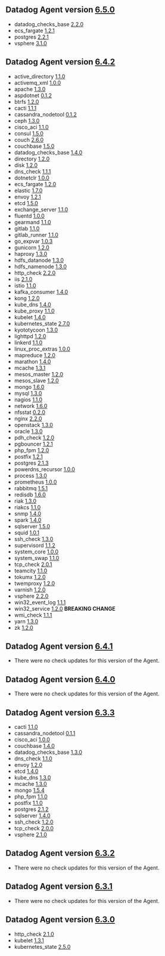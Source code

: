 ## Datadog Agent version [6.5.0](https://github.com/DataDog/datadog-agent/blob/master/CHANGELOG.rst#650)

* datadog_checks_base [2.2.0](https://github.com/DataDog/integrations-core/blob/master/datadog_checks_base/CHANGELOG.md)
* ecs_fargate [1.2.1](https://github.com/DataDog/integrations-core/blob/master/ecs_fargate/CHANGELOG.md)
* postgres [2.2.1](https://github.com/DataDog/integrations-core/blob/master/postgres/CHANGELOG.md)
* vsphere [3.1.0](https://github.com/DataDog/integrations-core/blob/master/vsphere/CHANGELOG.md)

## Datadog Agent version [6.4.2](https://github.com/DataDog/datadog-agent/blob/master/CHANGELOG.rst#642)

* active_directory [1.1.0](https://github.com/DataDog/integrations-core/blob/master/active_directory/CHANGELOG.md)
* activemq_xml [1.0.0](https://github.com/DataDog/integrations-core/blob/master/activemq_xml/CHANGELOG.md)
* apache [1.3.0](https://github.com/DataDog/integrations-core/blob/master/apache/CHANGELOG.md)
* aspdotnet [0.1.2](https://github.com/DataDog/integrations-core/blob/master/aspdotnet/CHANGELOG.md)
* btrfs [1.2.0](https://github.com/DataDog/integrations-core/blob/master/btrfs/CHANGELOG.md)
* cacti [1.1.1](https://github.com/DataDog/integrations-core/blob/master/cacti/CHANGELOG.md)
* cassandra_nodetool [0.1.2](https://github.com/DataDog/integrations-core/blob/master/cassandra_nodetool/CHANGELOG.md)
* ceph [1.3.0](https://github.com/DataDog/integrations-core/blob/master/ceph/CHANGELOG.md)
* cisco_aci [1.1.0](https://github.com/DataDog/integrations-core/blob/master/cisco_aci/CHANGELOG.md)
* consul [1.5.0](https://github.com/DataDog/integrations-core/blob/master/consul/CHANGELOG.md)
* couch [2.6.0](https://github.com/DataDog/integrations-core/blob/master/couch/CHANGELOG.md)
* couchbase [1.5.0](https://github.com/DataDog/integrations-core/blob/master/couchbase/CHANGELOG.md)
* datadog_checks_base [1.4.0](https://github.com/DataDog/integrations-core/blob/master/datadog_checks_base/CHANGELOG.md)
* directory [1.2.0](https://github.com/DataDog/integrations-core/blob/master/directory/CHANGELOG.md)
* disk [1.2.0](https://github.com/DataDog/integrations-core/blob/master/disk/CHANGELOG.md)
* dns_check [1.1.1](https://github.com/DataDog/integrations-core/blob/master/dns_check/CHANGELOG.md)
* dotnetclr [1.0.0](https://github.com/DataDog/integrations-core/blob/master/dotnetclr/CHANGELOG.md)
* ecs_fargate [1.2.0](https://github.com/DataDog/integrations-core/blob/master/ecs_fargate/CHANGELOG.md)
* elastic [1.7.0](https://github.com/DataDog/integrations-core/blob/master/elastic/CHANGELOG.md)
* envoy [1.2.1](https://github.com/DataDog/integrations-core/blob/master/envoy/CHANGELOG.md)
* etcd [1.5.0](https://github.com/DataDog/integrations-core/blob/master/etcd/CHANGELOG.md)
* exchange_server [1.1.0](https://github.com/DataDog/integrations-core/blob/master/exchange_server/CHANGELOG.md)
* fluentd [1.0.0](https://github.com/DataDog/integrations-core/blob/master/fluentd/CHANGELOG.md)
* gearmand [1.1.0](https://github.com/DataDog/integrations-core/blob/master/gearmand/CHANGELOG.md)
* gitlab [1.1.0](https://github.com/DataDog/integrations-core/blob/master/gitlab/CHANGELOG.md)
* gitlab_runner [1.1.0](https://github.com/DataDog/integrations-core/blob/master/gitlab_runner/CHANGELOG.md)
* go_expvar [1.0.3](https://github.com/DataDog/integrations-core/blob/master/go_expvar/CHANGELOG.md)
* gunicorn [1.2.0](https://github.com/DataDog/integrations-core/blob/master/gunicorn/CHANGELOG.md)
* haproxy [1.3.0](https://github.com/DataDog/integrations-core/blob/master/haproxy/CHANGELOG.md)
* hdfs_datanode [1.3.0](https://github.com/DataDog/integrations-core/blob/master/hdfs_datanode/CHANGELOG.md)
* hdfs_namenode [1.3.0](https://github.com/DataDog/integrations-core/blob/master/hdfs_namenode/CHANGELOG.md)
* http_check [2.2.0](https://github.com/DataDog/integrations-core/blob/master/http_check/CHANGELOG.md)
* iis [2.1.0](https://github.com/DataDog/integrations-core/blob/master/iis/CHANGELOG.md)
* istio [1.1.0](https://github.com/DataDog/integrations-core/blob/master/istio/CHANGELOG.md)
* kafka_consumer [1.4.0](https://github.com/DataDog/integrations-core/blob/master/kafka_consumer/CHANGELOG.md)
* kong [1.2.0](https://github.com/DataDog/integrations-core/blob/master/kong/CHANGELOG.md)
* kube_dns [1.4.0](https://github.com/DataDog/integrations-core/blob/master/kube_dns/CHANGELOG.md)
* kube_proxy [1.1.0](https://github.com/DataDog/integrations-core/blob/master/kube_proxy/CHANGELOG.md)
* kubelet [1.4.0](https://github.com/DataDog/integrations-core/blob/master/kubelet/CHANGELOG.md)
* kubernetes_state [2.7.0](https://github.com/DataDog/integrations-core/blob/master/kubernetes_state/CHANGELOG.md)
* kyototycoon [1.3.0](https://github.com/DataDog/integrations-core/blob/master/kyototycoon/CHANGELOG.md)
* lighttpd [1.2.0](https://github.com/DataDog/integrations-core/blob/master/lighttpd/CHANGELOG.md)
* linkerd [1.1.0](https://github.com/DataDog/integrations-core/blob/master/linkerd/CHANGELOG.md)
* linux_proc_extras [1.0.0](https://github.com/DataDog/integrations-core/blob/master/linux_proc_extras/CHANGELOG.md)
* mapreduce [1.2.0](https://github.com/DataDog/integrations-core/blob/master/mapreduce/CHANGELOG.md)
* marathon [1.4.0](https://github.com/DataDog/integrations-core/blob/master/marathon/CHANGELOG.md)
* mcache [1.3.1](https://github.com/DataDog/integrations-core/blob/master/mcache/CHANGELOG.md)
* mesos_master [1.2.0](https://github.com/DataDog/integrations-core/blob/master/mesos_master/CHANGELOG.md)
* mesos_slave [1.2.0](https://github.com/DataDog/integrations-core/blob/master/mesos_slave/CHANGELOG.md)
* mongo [1.6.0](https://github.com/DataDog/integrations-core/blob/master/mongo/CHANGELOG.md)
* mysql [1.3.0](https://github.com/DataDog/integrations-core/blob/master/mysql/CHANGELOG.md)
* nagios [1.1.0](https://github.com/DataDog/integrations-core/blob/master/nagios/CHANGELOG.md)
* network [1.6.0](https://github.com/DataDog/integrations-core/blob/master/network/CHANGELOG.md)
* nfsstat [0.2.0](https://github.com/DataDog/integrations-core/blob/master/nfsstat/CHANGELOG.md)
* nginx [2.2.0](https://github.com/DataDog/integrations-core/blob/master/nginx/CHANGELOG.md)
* openstack [1.3.0](https://github.com/DataDog/integrations-core/blob/master/openstack/CHANGELOG.md)
* oracle [1.3.0](https://github.com/DataDog/integrations-core/blob/master/oracle/CHANGELOG.md)
* pdh_check [1.2.0](https://github.com/DataDog/integrations-core/blob/master/pdh_check/CHANGELOG.md)
* pgbouncer [1.2.1](https://github.com/DataDog/integrations-core/blob/master/pgbouncer/CHANGELOG.md)
* php_fpm [1.2.0](https://github.com/DataDog/integrations-core/blob/master/php_fpm/CHANGELOG.md)
* postfix [1.2.1](https://github.com/DataDog/integrations-core/blob/master/postfix/CHANGELOG.md)
* postgres [2.1.3](https://github.com/DataDog/integrations-core/blob/master/postgres/CHANGELOG.md)
* powerdns_recursor [1.0.0](https://github.com/DataDog/integrations-core/blob/master/powerdns_recursor/CHANGELOG.md)
* process [1.3.0](https://github.com/DataDog/integrations-core/blob/master/process/CHANGELOG.md)
* prometheus [1.0.0](https://github.com/DataDog/integrations-core/blob/master/prometheus/CHANGELOG.md)
* rabbitmq [1.5.1](https://github.com/DataDog/integrations-core/blob/master/rabbitmq/CHANGELOG.md)
* redisdb [1.6.0](https://github.com/DataDog/integrations-core/blob/master/redisdb/CHANGELOG.md)
* riak [1.3.0](https://github.com/DataDog/integrations-core/blob/master/riak/CHANGELOG.md)
* riakcs [1.1.0](https://github.com/DataDog/integrations-core/blob/master/riakcs/CHANGELOG.md)
* snmp [1.4.0](https://github.com/DataDog/integrations-core/blob/master/snmp/CHANGELOG.md)
* spark [1.4.0](https://github.com/DataDog/integrations-core/blob/master/spark/CHANGELOG.md)
* sqlserver [1.5.0](https://github.com/DataDog/integrations-core/blob/master/sqlserver/CHANGELOG.md)
* squid [1.0.1](https://github.com/DataDog/integrations-core/blob/master/squid/CHANGELOG.md)
* ssh_check [1.3.0](https://github.com/DataDog/integrations-core/blob/master/ssh_check/CHANGELOG.md)
* supervisord [1.1.2](https://github.com/DataDog/integrations-core/blob/master/supervisord/CHANGELOG.md)
* system_core [1.0.0](https://github.com/DataDog/integrations-core/blob/master/system_core/CHANGELOG.md)
* system_swap [1.1.0](https://github.com/DataDog/integrations-core/blob/master/system_swap/CHANGELOG.md)
* tcp_check [2.0.1](https://github.com/DataDog/integrations-core/blob/master/tcp_check/CHANGELOG.md)
* teamcity [1.1.0](https://github.com/DataDog/integrations-core/blob/master/teamcity/CHANGELOG.md)
* tokumx [1.2.0](https://github.com/DataDog/integrations-core/blob/master/tokumx/CHANGELOG.md)
* twemproxy [1.2.0](https://github.com/DataDog/integrations-core/blob/master/twemproxy/CHANGELOG.md)
* varnish [1.2.0](https://github.com/DataDog/integrations-core/blob/master/varnish/CHANGELOG.md)
* vsphere [2.2.0](https://github.com/DataDog/integrations-core/blob/master/vsphere/CHANGELOG.md)
* win32_event_log [1.1.1](https://github.com/DataDog/integrations-core/blob/master/win32_event_log/CHANGELOG.md)
* win32_service [1.2.0](https://github.com/DataDog/integrations-core/blob/master/win32_service/CHANGELOG.md) **BREAKING CHANGE** 
* wmi_check [1.1.1](https://github.com/DataDog/integrations-core/blob/master/wmi_check/CHANGELOG.md)
* yarn [1.3.0](https://github.com/DataDog/integrations-core/blob/master/yarn/CHANGELOG.md)
* zk [1.2.0](https://github.com/DataDog/integrations-core/blob/master/zk/CHANGELOG.md)

## Datadog Agent version [6.4.1](https://github.com/DataDog/datadog-agent/blob/master/CHANGELOG.rst#641)

* There were no check updates for this version of the Agent.

## Datadog Agent version [6.4.0](https://github.com/DataDog/datadog-agent/blob/master/CHANGELOG.rst#640)

* There were no check updates for this version of the Agent.

## Datadog Agent version [6.3.3](https://github.com/DataDog/datadog-agent/blob/master/CHANGELOG.rst#633)

* cacti [1.1.0](https://github.com/DataDog/integrations-core/blob/master/cacti/CHANGELOG.md)
* cassandra_nodetool [0.1.1](https://github.com/DataDog/integrations-core/blob/master/cassandra_nodetool/CHANGELOG.md)
* cisco_aci [1.0.0](https://github.com/DataDog/integrations-core/blob/master/cisco_aci/CHANGELOG.md)
* couchbase [1.4.0](https://github.com/DataDog/integrations-core/blob/master/couchbase/CHANGELOG.md)
* datadog_checks_base [1.3.0](https://github.com/DataDog/integrations-core/blob/master/datadog_checks_base/CHANGELOG.md)
* dns_check [1.1.0](https://github.com/DataDog/integrations-core/blob/master/dns_check/CHANGELOG.md)
* envoy [1.2.0](https://github.com/DataDog/integrations-core/blob/master/envoy/CHANGELOG.md)
* etcd [1.4.0](https://github.com/DataDog/integrations-core/blob/master/etcd/CHANGELOG.md)
* kube_dns [1.3.0](https://github.com/DataDog/integrations-core/blob/master/kube_dns/CHANGELOG.md)
* mcache [1.3.0](https://github.com/DataDog/integrations-core/blob/master/mcache/CHANGELOG.md)
* mongo [1.5.4](https://github.com/DataDog/integrations-core/blob/master/mongo/CHANGELOG.md)
* php_fpm [1.1.0](https://github.com/DataDog/integrations-core/blob/master/php_fpm/CHANGELOG.md)
* postfix [1.1.0](https://github.com/DataDog/integrations-core/blob/master/postfix/CHANGELOG.md)
* postgres [2.1.2](https://github.com/DataDog/integrations-core/blob/master/postgres/CHANGELOG.md)
* sqlserver [1.4.0](https://github.com/DataDog/integrations-core/blob/master/sqlserver/CHANGELOG.md)
* ssh_check [1.2.0](https://github.com/DataDog/integrations-core/blob/master/ssh_check/CHANGELOG.md)
* tcp_check [2.0.0](https://github.com/DataDog/integrations-core/blob/master/tcp_check/CHANGELOG.md)
* vsphere [2.1.0](https://github.com/DataDog/integrations-core/blob/master/vsphere/CHANGELOG.md)

## Datadog Agent version [6.3.2](https://github.com/DataDog/datadog-agent/blob/master/CHANGELOG.rst#632)

* There were no check updates for this version of the Agent.

## Datadog Agent version [6.3.1](https://github.com/DataDog/datadog-agent/blob/master/CHANGELOG.rst#631)

* There were no check updates for this version of the Agent.

## Datadog Agent version [6.3.0](https://github.com/DataDog/datadog-agent/blob/master/CHANGELOG.rst#630)

* http_check [2.1.0](https://github.com/DataDog/integrations-core/blob/master/http_check/CHANGELOG.md)
* kubelet [1.3.1](https://github.com/DataDog/integrations-core/blob/master/kubelet/CHANGELOG.md)
* kubernetes_state [2.5.0](https://github.com/DataDog/integrations-core/blob/master/kubernetes_state/CHANGELOG.md)

